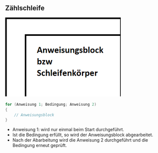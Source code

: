 ## Zählschleife

![Struktogramm](img/2020-02-12_Struktogramm.png)

```c
for (Anweisung 1; Bedingung; Anweisung 2)
{
    // Anweisungsblock
}
```

- Anweisung 1: wird nur einmal beim Start durchgeführt.
- Ist die Bedingung erfüllt, so wird der Anweisungsblock abgearbeitet.
- Nach der Abarbeitung wird die Anweisung 2 durchgeführt und die Bedingung erneut geprüft.
